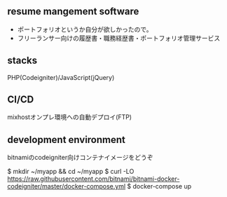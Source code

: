 ## resume mangement software  
- ポートフォリオというか自分が欲しかったので。  
- フリーランサー向けの履歴書・職務経歴書・ポートフォリオ管理サービス  

## stacks
PHP(Codeigniter)/JavaScript(jQuery)

## CI/CD
mixhostオンプレ環境への自動デプロイ(FTP)

## development environment
bitnamiのcodeigniter向けコンテナイメージをどうぞ  

$ mkdir ~/myapp && cd ~/myapp
$ curl -LO https://raw.githubusercontent.com/bitnami/bitnami-docker-codeigniter/master/docker-compose.yml
$ docker-compose up
